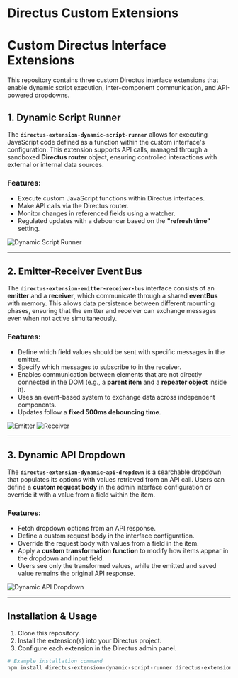 # Directus Custom Extensions

# Custom Directus Interface Extensions

This repository contains three custom Directus interface extensions that enable dynamic script execution, inter-component communication, and API-powered dropdowns.

## 1. Dynamic Script Runner

The **`directus-extension-dynamic-script-runner`** allows for executing JavaScript code defined as a function within the custom interface's configuration. This extension supports API calls, managed through a sandboxed **Directus router** object, ensuring controlled interactions with external or internal data sources.

### Features:
- Execute custom JavaScript functions within Directus interfaces.
- Make API calls via the Directus router.
- Monitor changes in referenced fields using a watcher.
- Regulated updates with a debouncer based on the **"refresh time"** setting.

![Dynamic Script Runner](./images/directus-extension-dynamic-script-runner.png)

---

## 2. Emitter-Receiver Event Bus

The **`directus-extension-emitter-receiver-bus`** interface consists of an **emitter** and a **receiver**, which communicate through a shared **eventBus** with memory. This allows data persistence between different mounting phases, ensuring that the emitter and receiver can exchange messages even when not active simultaneously.

### Features:
- Define which field values should be sent with specific messages in the emitter.
- Specify which messages to subscribe to in the receiver.
- Enables communication between elements that are not directly connected in the DOM (e.g., a **parent item** and a **repeater object** inside it).
- Uses an event-based system to exchange data across independent components.
- Updates follow a **fixed 500ms debouncing time**.

![Emitter](./images/directus-extension-emitter-receiver-bus_emitter.png)
![Receiver](./images/directus-extension-emitter-receiver-bus_receiver.png)

---

## 3. Dynamic API Dropdown

The **`directus-extension-dynamic-api-dropdown`** is a searchable dropdown that populates its options with values retrieved from an API call. Users can define a **custom request body** in the admin interface configuration or override it with a value from a field within the item.

### Features:
- Fetch dropdown options from an API response.
- Define a custom request body in the interface configuration.
- Override the request body with values from a field in the item.
- Apply a **custom transformation function** to modify how items appear in the dropdown and input field.
- Users see only the transformed values, while the emitted and saved value remains the original API response.

![Dynamic API Dropdown](./images/directus-extension-emitter-receiver-bus.png)

---

## Installation & Usage

1. Clone this repository.
2. Install the extension(s) into your Directus project.
3. Configure each extension in the Directus admin panel.

```bash
# Example installation command
npm install directus-extension-dynamic-script-runner directus-extension-emitter-receiver-bus directus-extension-dynamic-api-dropdown
